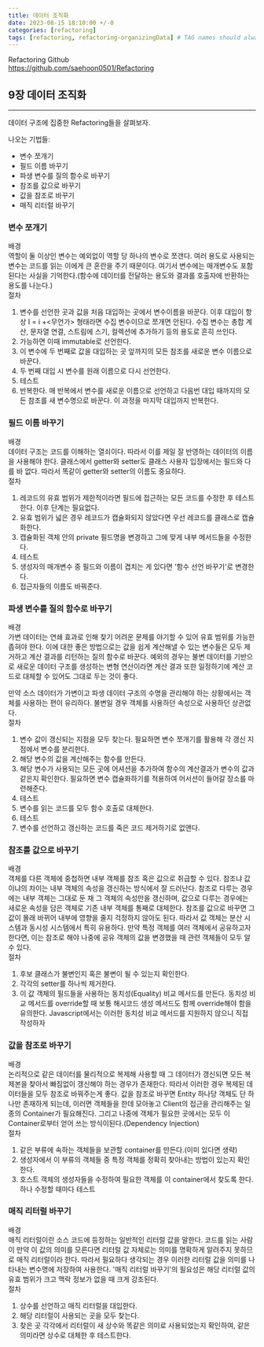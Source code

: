 ```yaml
---
title: 데이터 조직화
date: 2023-08-15 18:10:00 +/-0
categories: [refactoring]
tags: [refactoring, refactoring-organizingData] # TAG names should always be lowercase
---
```


Refactoring Github  
<https://github.com/saehoon0501/Refactoring>

## 9장 데이터 조직화

---

데이터 구조에 집중한 Refactoring들을 살펴보자.

나오는 기법들:

- 변수 쪼개기
- 필드 이름 바꾸기
- 파생 변수를 질의 함수로 바꾸기
- 참조를 값으로 바꾸기
- 값을 참조로 바꾸기
- 매직 리터럴 바꾸기

### 변수 쪼개기

배경  
역할이 둘 이상인 변수는 예외없이 역할 당 하나의 변수로 쪼갠다. 여러 용도로 사용되는 변수는 코드를 읽는 이에게 큰 혼란을 주기 때문이다.
여기서 변수에는 매개변수도 포함된다는 사실을 기억한다.(함수에 데이터를 전달하는 용도와 결과를 호출자에 반환하는 용도를 나눈다.)  
절차

1. 변수를 선언한 곳과 값을 처음 대입하는 곳에서 변수이름을 바꾼다.
   이후 대입이 항상 I = i +<무언가> 형태라면 수집 변수이므로 쪼개면 안된다. 수집 변수는 총합 계산, 문자열 연결, 스트림에 스기, 컬렉션에 추가하기 등의 용도로 흔히 쓰인다.
2. 가능하면 이때 immutable로 선언한다.
3. 이 변수에 두 번째로 값을 대입하는 곳 앞까지의 모든 참조를 새로운 변수 이름으로 바꾼다.
4. 두 번째 대입 시 변수를 원래 이름으로 다시 선언한다.
5. 테스트
6. 반복한다. 매 반복에서 변수를 새로운 이름으로 선언하고 다음번 대입 때까지의 모든 참조를 새 변수명으로 바꾼다. 이 과정을 마지막 대입까지 반복한다.

### 필드 이름 바꾸기

배경  
데이터 구조는 코드를 이해하는 열쇠이다. 따라서 이를 제일 잘 반영하는 데이터의 이름을 사용해야 한다. 클래스에서 getter와 setter도 클래스 사용자 입장에서는 필드와 다를 바 없다. 따라서 똑같이 getter와 setter의 이름도 중요하다.  
절차

1. 레코드의 유효 범위가 제한적이라면 필드에 접근하는 모든 코드를 수정한 후 테스트한다. 이후 단계는 필요없다.
2. 유효 범위가 넓은 경우 레코드가 캡슐화되지 않았다면 우선 레코드를 클래스로 캡슐화한다.
3. 캡슐화된 객체 안의 private 필드명을 변경하고 그에 맞게 내부 메서드들을 수정한다.
4. 테스트
5. 생성자의 매개변수 중 필드와 이름이 겹치는 게 있다면 '함수 선언 바꾸기'로 변경한다.
6. 접근자들의 이름도 바꿔준다.

### 파생 변수를 질의 함수로 바꾸기

배경  
가변 데이터는 연쇄 효과로 인해 찾기 어려운 문제를 야기할 수 있어 유효 범위를 가능한 좁혀야 한다.
이에 대한 좋은 방법으로는 값을 쉽게 계산해낼 수 있는 변수들은 모두 제거하고 계산 결과를 리턴하는 질의 함수로 바꾼다.
예외의 경우는 불변 데이터를 기반으로 새로운 데이터 구조를 생성하는 변형 연산이라면 계산 결과 또한 일정하기에 계산 코드로 대체할 수 있어도 그대로 두는 것이 좋다.

만약 소스 데이터가 가변이고 파생 데이터 구조의 수명을 관리해야 하는 상황에서는 객체를 사용하는 편이 유리하다. 불변일 경우 객체를 사용하던 속성으로 사용하던 상관없다.  
절차

1. 변수 값이 갱신되는 지점을 모두 찾는다. 필요하면 변수 쪼개기를 활용해 각 갱신 지점에서 변수를 분리한다.
2. 해당 변수의 값을 계산해주는 함수를 만든다.
3. 해당 변수가 사용되는 모든 곳에 어셔션을 추가하여 함수의 계산결과가 변수의 값과 같은지 확인한다.
   필요하면 변수 캡슐화하기를 적용하여 어서션이 들어갈 장소를 마련해준다.
4. 테스트
5. 변수를 읽는 코드를 모두 함수 호출로 대체한다.
6. 테스트
7. 변수를 선언하고 갱신하는 코드를 죽은 코드 제거하기로 없앤다.

### 참조를 값으로 바꾸기

배경  
객체를 다른 객체에 중첩하면 내부 객체를 참조 혹은 값으로 취급할 수 있다. 참조냐 값이냐의 차이는 내부 객체의 속성을 갱신하는 방식에서 잘 드러난다. 참조로 다루는 경우에는 내부 객체는 그대로 둔 채 그 객체의 속성만을 갱신하며, 값으로 다루는 경우에는 새로운 속성을 담은 객체로 기존 내부 객체를 통째로 대체한다.
참조를 값으로 바꾸면 그 값이 몰래 바뀌어 내부에 영향을 줄지 걱정하지 않아도 된다. 따라서 값 객체는 분산 시스템과 동시성 시스템에서 특히 유용하다.
만약 특정 객체를 여러 객체에서 공유하고자 한다면, 이는 참조로 해야 나중에 공유 객체의 값을 변경했을 때 관련 객체들이 모두 알 수 있다.  
절차

1. 후보 클래스가 불변인지 혹은 불변이 될 수 있는지 확인한다.
2. 각각의 setter를 하나씩 제거한다.
3. 이 값 객체의 필드들을 사용하는 동치성(Equality) 비교 메서드를 만든다.
   동치성 비교 메서드를 override할 때 보통 해시코드 생성 메서드도 함께 override해야 함을 유의한다.
   Javascript에서는 이러한 동치성 비교 메서드를 지원하지 않으니 직접 작성하자

### 값을 참조로 바꾸기

배경  
논리적으로 같은 데이터를 물리적으로 복제해 사용할 때 그 데이터가 갱신되면 모든 복제본을 찾아서 빠짐없이 갱신해야 하는 경우가 존재한다. 따라서 이러한 경우 복제된 데이터들을 모두 참조로 바꿔주는게 좋다.
값을 참조로 바꾸면 Entity 하나당 객체도 단 하나만 존재하게 되는데, 이러면 객체들을 한데 모아놓고 Client의 접근을 관리해주는 일종의 Container가 필요해진다. 그리고 나중에 객체가 필요한 곳에서는 모두 이 Container로부터 얻어 쓰는 방식이된다.(Dependency Injection)  
절차

1. 같은 부류에 속하는 객체들을 보관할 container를 만든다.(이미 있다면 생략)
2. 생성자에서 이 부류의 객체들 중 특정 객체를 정확히 찾아내는 방법이 있는지 확인한다.
3. 호스트 객체의 생성자들을 수정하여 필요한 객체를 이 container에서 찾도록 한다. 하나 수정할 때마다 테스트

### 매직 리터럴 바꾸기

배경  
매직 리터럴이란 소스 코드에 등정하는 일반적인 리터럴 값을 말한다. 코드를 읽는 사람이 만약 이 값의 의미를 모른다면 리터럴 값 자체로는 의미를 명확하게 알려주지 못하므로 매직 리터럴이라 한다. 따라서 필요하다 생각되는 경우 이러한 리터럴 값을 의미를 나타내는 변수명에 저장하여 사용한다.
'매직 리터럴 바꾸기'의 필요성은 해당 리터럴 값의 유효 범위가 크고 맥락 정보가 없을 때 크게 강조된다.  
절차

1. 상수를 선언하고 매직 리터럴을 대입한다.
2. 해당 리터럴이 사용되는 곳을 모두 찾는다.
3. 찾은 곳 각각에서 리터럴이 새 상수와 똑같은 의미로 사용되었는지 확인하여, 같은 의미라면 상수로 대체한 후 테스트한다.
